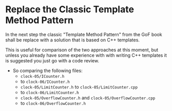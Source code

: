 # Replace the Classic Template Method Pattern

In the next step the classic "Template Method Pattern"
from the GoF book shall be replace with a solution that
is based on C++ templates.

This is useful for comparison of the two approaches at this
moment, but unless you already have some experience with
with writing C++ templates it is suggested you just go with
a code review.
- So comparing the following files:
  - `clock-05/ICounter.h`
  - to `clock-06/ICounter.h`
  - `clock-05/LimitCounter.h` to `clock-05/LimitCounter.cpp`
  - to `clock-06/LimitCounter.h`
  - `clock-05/OverflowCounter.h` and `clock-05/OverflowCounter.cpp`
  - to `clock-06/OverflowCounter.h`
